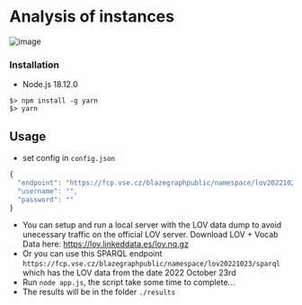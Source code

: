 # Analysis of instances
![image](https://user-images.githubusercontent.com/20724910/104304783-1eb25f80-54cc-11eb-8b24-2f365a6f29d3.png)

### Installation
- Node.js 18.12.0
```
$> npm install -g yarn
$> yarn
```

## Usage
- set config in `config.json`
```js
{
  "endpoint": "https://fcp.vse.cz/blazegraphpublic/namespace/lov20221023/sparql", // the sparql endpoint URL
  "username": "",                                                                 // basic authentication username if needed
  "password": ""                                                                  // basic authentication password if needed
}
```
- You can setup and run a local server with the LOV data dump to avoid unecessary traffic on the official LOV server. Download LOV + Vocab Data here: https://lov.linkeddata.es/lov.nq.gz
- Or you can use this SPARQL endpoint `https://fcp.vse.cz/blazegraphpublic/namespace/lov20221023/sparql` which has the LOV data from the date 2022 October 23rd
- Run `node app.js`, the script take some time to complete...
- The results will be in the folder `./results`

